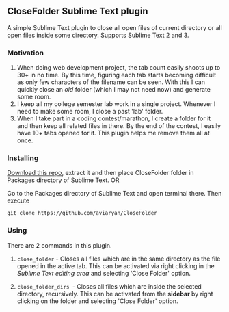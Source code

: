 ## CloseFolder Sublime Text plugin

A simple Sublime Text plugin to close all open files of current directory or all open files inside some directory. Supports Sublime Text 2 and 3.


### Motivation

1. When doing web development project, the tab count easily shoots up to 30+ in no time. By this time, figuring each tab starts becoming difficult as only few characters of the filename can be seen. With this I can quickly close an *old* folder (which I may not need now) and generate some room.
2. I keep all my college semester lab work in a single project. Whenever I need to make some room, I close a past 'lab' folder.
3. When I take part in a coding contest/marathon, I create a folder for it and then keep all related files in there. By the end of the contest, I easily have 10+ tabs opened for it. This plugin helps me remove them all at once.


### Installing

[Download this repo](https://github.com/aviaryan/CloseFolder/archive/master.zip), extract it and then place CloseFolder folder in Packages directory of Sublime Text.
OR

Go to the Packages directory of Sublime Text and open terminal there. Then execute
```
git clone https://github.com/aviaryan/CloseFolder
```


### Using

There are 2 commands in this plugin.

1. `close_folder` - Closes all files which are in the same directory as the file opened in the active tab. This can be activated via right clicking in the *Sublime Text editing area* and selecting 'Close Folder' option.

2. `close_folder_dirs `- Closes all files which are inside the selected directory, recursively. This can be activated from the **sidebar** by right clicking on the folder and selecting 'Close Folder' option.

